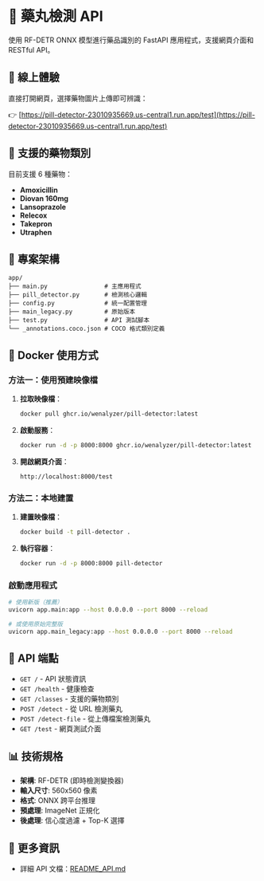 # 💊 藥丸檢測 API

使用 RF-DETR ONNX 模型進行藥品識別的 FastAPI 應用程式，支援網頁介面和 RESTful API。

## 🚀 線上體驗

直接打開網頁，選擇藥物圖片上傳即可辨識：

👉 [https://pill-detector-23010935669.us-central1.run.app/test](https://pill-detector-23010935669.us-central1.run.app/test)

## 🏥 支援的藥物類別

目前支援 6 種藥物：
- **Amoxicillin** 
- **Diovan 160mg** 
- **Lansoprazole** 
- **Relecox** 
- **Takepron** 
- **Utraphen** 

## 📁 專案架構

```
app/
├── main.py                # 主應用程式
├── pill_detector.py       # 檢測核心邏輯
├── config.py              # 統一配置管理
├── main_legacy.py         # 原始版本
├── test.py                # API 測試腳本
└── _annotations.coco.json # COCO 格式類別定義
```

## 🐳 Docker 使用方式

### 方法一：使用預建映像檔

1. **拉取映像檔**：
   ```bash
   docker pull ghcr.io/wenalyzer/pill-detector:latest
   ```

2. **啟動服務**：
   ```bash
   docker run -d -p 8000:8000 ghcr.io/wenalyzer/pill-detector:latest
   ```

3. **開啟網頁介面**：
   ```
   http://localhost:8000/test
   ```

### 方法二：本地建置

1. **建置映像檔**：
   ```bash
   docker build -t pill-detector .
   ```

2. **執行容器**：
   ```bash
   docker run -d -p 8000:8000 pill-detector
   ```

### 啟動應用程式

```bash
# 使用新版（推薦）
uvicorn app.main:app --host 0.0.0.0 --port 8000 --reload

# 或使用原始完整版
uvicorn app.main_legacy:app --host 0.0.0.0 --port 8000 --reload
```

## 🔗 API 端點

- `GET /` - API 狀態資訊
- `GET /health` - 健康檢查
- `GET /classes` - 支援的藥物類別
- `POST /detect` - 從 URL 檢測藥丸
- `POST /detect-file` - 從上傳檔案檢測藥丸  
- `GET /test` - 網頁測試介面

## 📊 技術規格

- **架構**: RF-DETR (即時檢測變換器)
- **輸入尺寸**: 560x560 像素
- **格式**: ONNX 跨平台推理
- **預處理**: ImageNet 正規化
- **後處理**: 信心度過濾 + Top-K 選擇

## 📜 更多資訊

- 詳細 API 文檔：[README_API.md](README_API.md)
